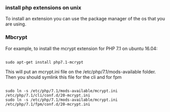 

### install php extensions on unix

To install an extension you can use the package manager of the os that you are using.


### Mbcrypt


For example, to install the mcrypt extension for PHP 7.1 on ubuntu 16.04:

```shell

sudo apt-get install php7.1-mcrypt

```

This will put an mcrypt.ini file on the /etc/php/7.1/mods-available folder. Then you should symlink this file for the cli and for fpm

```shell

sudo ln -s /etc/php/7.1/mods-available/mcrypt.ini /etc/php/7.1/cli/conf.d/20-mcrypt.ini
sudo ln -s /etc/php/7.1/mods-available/mcrypt.ini /etc/php/7.1/fpm/conf.d/20-mcrypt.ini

```
